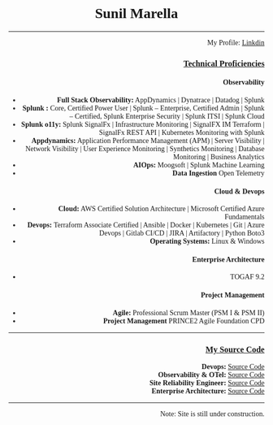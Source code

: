 <html>
    <head>
        <style>
            h1 {text-align: center;}
            p {text-align: center;}
            div {text-align: center;}
            body {font-family: verdana; font-size: 14px; text-align: right;}
        </style>
    </head>
<body>
<h1>Sunil Marella</h1>
<hr>
My Profile: <a target="_blank" href="https://www.linkedin.com/in/sunil-marella/">Linkdin</a>
<h3><u>Technical Proficiencies</u></h3>
<h4><b>Observability</b></h4>
    <ul>
        <li><b>Full Stack Observability:</b> AppDynamics | Dynatrace | Datadog | Splunk</li>
        <li><b>Splunk :</b> Core, Certified Power User | Splunk – Enterprise, Certified Admin | Splunk – Certified, Splunk Enterprise Security | Splunk ITSI | Splunk Cloud</li>
        <li><b>Splunk o11y:</b> Splunk SignalFx | Infrastructure Monitoring | SignalFX IM Terraform | SignalFx REST API | Kubernetes Monitoring with Splunk</li>
        <li><b>Appdynamics:</b> Application Performance Management (APM) | Server Visibility | Network Visibility | User Experience Monitoring | Synthetics Monitoring | Database Monitoring | Business Analytics </li>
        <li><b>AIOps: </b>Moogsoft | Splunk Machine Learning</li>
        <li><b>Data Ingestion</b> Open Telemetry</li>
    </ul>
<h4><b>Cloud & Devops</b></h4>
    <ul>
        <li><b>Cloud:</b> AWS Certified Solution Architecture | Microsoft Certified Azure Fundamentals </li>
        <li><b>Devops: </b>Terraform Associate Certified | Ansible | Docker | Kubernetes | Git | Azure Devops | Gitlab CI/CD | JIRA | Artifactory | Python Boto3</li>
        <li><b>Operating Systems:</b> Linux & Windows</li>
    </ul>
<h4><b>Enterprise Architecture</b></h4>
    <ul>
        <li>TOGAF 9.2</li>
    </ul>
<h4><b>Project Management</b></h4>
    <ul>
        <li><b>Agile: </b> Professional Scrum Master (PSM I & PSM II) </li>
        <li><b>Project Management</b> PRINCE2 Agile Foundation CPD </li>
    </ul>
<hr>
<h3><u>My Source Code</u></h3>
<b>Devops: </b><a target="_blank" href="https://github.com/marellasunil/MyAutomation/tree/master/MyNotes">Source Code</a><br>
<b>Observability & OTel: </b><a target="_blank" href="https://github.com/marellasunil/MyObservability/tree/master/MyNotes">Source Code</a><br>
<b>Site Reliability Engineer: </b><a target="_blank" href="https://github.com/marellasunil/MySRE/tree/master/MyNotes">Source Code</a><br>
<b>Enterprise Architecture: </b><a target="_blank" href="https://github.com/marellasunil/MyArchitecture/tree/master/MyNotes">Source Code</a><br>

<hr>
Note: Site is still under construction. 
</body>
</html>
